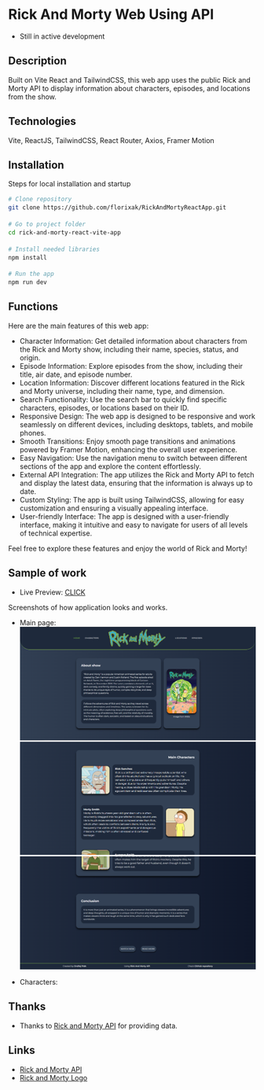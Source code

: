 # Rick And Morty Web Using API
- Still in active development

## Description

Built on Vite React and TailwindCSS, this web app uses the public Rick and Morty API to display information about characters, episodes, and locations from the show.

## Technologies

Vite, ReactJS, TailwindCSS, React Router, Axios, Framer Motion

## Installation

Steps for local installation and startup

```bash
# Clone repository
git clone https://github.com/florixak/RickAndMortyReactApp.git

# Go to project folder
cd rick-and-morty-react-vite-app

# Install needed libraries
npm install

# Run the app
npm run dev
```

## Functions

Here are the main features of this web app:

- Character Information: Get detailed information about characters from the Rick and Morty show, including their name, species, status, and origin.
- Episode Information: Explore episodes from the show, including their title, air date, and episode number.
- Location Information: Discover different locations featured in the Rick and Morty universe, including their name, type, and dimension.
- Search Functionality: Use the search bar to quickly find specific characters, episodes, or locations based on their ID.
- Responsive Design: The web app is designed to be responsive and work seamlessly on different devices, including desktops, tablets, and mobile phones.
- Smooth Transitions: Enjoy smooth page transitions and animations powered by Framer Motion, enhancing the overall user experience.
- Easy Navigation: Use the navigation menu to switch between different sections of the app and explore the content effortlessly.
- External API Integration: The app utilizes the Rick and Morty API to fetch and display the latest data, ensuring that the information is always up to date.
- Custom Styling: The app is built using TailwindCSS, allowing for easy customization and ensuring a visually appealing interface.
- User-friendly Interface: The app is designed with a user-friendly interface, making it intuitive and easy to navigate for users of all levels of technical expertise.

Feel free to explore these features and enjoy the world of Rick and Morty!

## Sample of work
- Live Preview: [CLICK](./)

Screenshots of how application looks and works.

- Main page:
![Screenshot of main page](./screenshots/home-page.png)
![Screenshot of main page](./screenshots/home-page-2.png)
![Screenshot of main page](./screenshots/home-page-3.png)

- Characters:

## Thanks

- Thanks to [Rick and Morty API](https://rickandmortyapi.com/) for providing data.

## Links

- [Rick and Morty API](https://rickandmortyapi.com/)
- [Rick and Morty Logo](https://en.m.wikipedia.org/wiki/File:Rick_and_Morty.svg)
